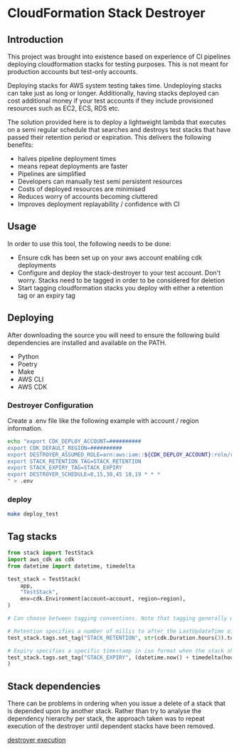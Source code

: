 
# CloudFormation Stack Destroyer

## Introduction
This project was brought into existence based on experience of CI pipelines deploying cloudformation stacks for testing purposes.  This is not meant for production accounts but test-only accounts.

Deploying stacks for AWS system testing takes time.  Undeploying stacks can take just as long or longer.  Additionally, having stacks deployed can cost additional money if your test accounts if they include provisioned resources such as EC2, ECS, RDS etc.

The solution provided here is to deploy a lightweight lambda that executes on a semi regular schedule that searches and destroys test stacks that have passed their retention period or expiration.  This delivers the following benefits:
* halves pipeline deployment times
* means repeat deployments are faster
* Pipelines are simplified
* Developers can manually test semi persistent resources
* Costs of deployed resources are minimised
* Reduces worry of accounts becoming cluttered
* Improves deployment replayability / confidence with CI

## Usage

In order to use this tool, the following needs to be done:

* Ensure cdk has been set up on your aws account enabling cdk deployments
* Configure and deploy the stack-destroyer to your test account. Don't worry. Stacks need to be tagged in order to be considered for deletion
* Start tagging cloudformation stacks you deploy with either a retention tag or an expiry tag


## Deploying

After downloading the source you will need to ensure the following build dependencies are installed and available on the PATH.

* Python
* Poetry
* Make
* AWS CLI
* AWS CDK

### Destroyer Configuration

Create a .env file like the following example with account / region information.
```bash
echo "export CDK_DEPLOY_ACCOUNT=##########
export CDK_DEFAULT_REGION=##########
export DESTROYER_ASSUMED_ROLE=arn:aws:iam::${CDK_DEPLOY_ACCOUNT}:role/rol_cloudformation_stack_destroyer_control
export STACK_RETENTION_TAG=STACK_RETENTION
export STACK_EXPIRY_TAG=STACK_EXPIRY
export DESTROYER_SCHEDULE=0,15,30,45 18,19 * * *
" > .env
```

### deploy

```bash
make deploy_test
```

## Tag stacks

```python
from stack import TestStack
import aws_cdk as cdk
from datetime import datetime, timedelta

test_stack = TestStack(
    app,
    "TestStack",
    env=cdk.Environment(account=account, region=region),
)

# Can choose between tagging conventions. Note that tagging generally will cascade onto resources so when inspecting resources you'll be able to see these tags as well.

# Retention specifies a number of millis to after the LastUpdateTime of the stack
test_stack.tags.set_tag("STACK_RETENTION", str(cdk.Duration.hours(3).to_milliseconds()))

# Expiry specifies a specific timestamp in iso format when the stack should be deleted.
test_stack.tags.set_tag("STACK_EXPIRY", (datetime.now() + timedelta(hours=3)).isoformat()
)
```

## Stack dependencies

There can be problems in ordering when you issue a delete of a stack that is depended upon by another stack.  Rather than try to analyse the dependency hierarchy per stack, the approach taken was to repeat execution of the destroyer until dependent stacks have been removed.

[destroyer execution](doc/stack-destroyer.png)